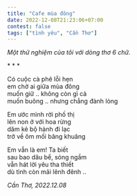 ```yaml
---
title: "Cafe mùa đông"
date: 2022-12-08T21:23:06+07:00
contest: false
tags: ["tình yêu", "Cần Thơ"]
---
```

*Một thử nghiệm của tôi với dòng thơ 6 chữ.*  
  
\* \* \*
  
Có cuộc cà phê lỗi hẹn  
em chờ ai giữa mùa đông  
muốn giữ .. không còn gì cả  
muốn buông .. nhưng chẳng đành lòng  
  
Em ước mình rời phố thị  
lên non ở với hoa rừng  
dăm kẻ bộ hành đi lạc  
trở về ôm mối bâng khuâng  
  
Em vẫn là em! Ta biết  
sau bao dâu bể, sóng ngầm  
vẫn hát lời yêu tha thiết  
dù tình còn mãi lênh đênh ..  
  
*Cần Thơ, 2022.12.08*